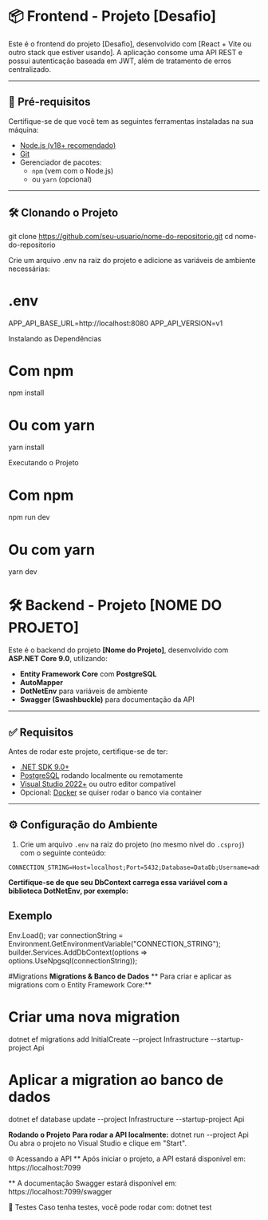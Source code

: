 # 📦 Frontend - Projeto [Desafio]

Este é o frontend do projeto [Desafio], desenvolvido com [React + Vite ou outro stack que estiver usando]. A aplicação consome uma API REST e possui autenticação baseada em JWT, além de tratamento de erros centralizado.

---

## 🚀 Pré-requisitos

Certifique-se de que você tem as seguintes ferramentas instaladas na sua máquina:

- [Node.js (v18+ recomendado)](https://nodejs.org/)
- [Git](https://git-scm.com/)
- Gerenciador de pacotes:
  - `npm` (vem com o Node.js)
  - ou `yarn` (opcional)

---

## 🛠️ Clonando o Projeto


git clone https://github.com/seu-usuario/nome-do-repositorio.git
cd nome-do-repositorio


Crie um arquivo .env na raiz do projeto e adicione as variáveis de ambiente necessárias:
# .env
APP_API_BASE_URL=http://localhost:8080
APP_API_VERSION=v1


Instalando as Dependências
# Com npm
npm install

# Ou com yarn
yarn install

Executando o Projeto
# Com npm
npm run dev

# Ou com yarn
yarn dev


# 🛠️ Backend - Projeto [NOME DO PROJETO]

Este é o backend do projeto **[Nome do Projeto]**, desenvolvido com **ASP.NET Core 9.0**, utilizando:

- **Entity Framework Core** com **PostgreSQL**
- **AutoMapper**
- **DotNetEnv** para variáveis de ambiente
- **Swagger (Swashbuckle)** para documentação da API

---

## ✅ Requisitos

Antes de rodar este projeto, certifique-se de ter:

- [.NET SDK 9.0+](https://dotnet.microsoft.com/en-us/download/dotnet/9.0)
- [PostgreSQL](https://www.postgresql.org/) rodando localmente ou remotamente
- [Visual Studio 2022+](https://visualstudio.microsoft.com/) ou outro editor compatível
- Opcional: [Docker](https://www.docker.com/) se quiser rodar o banco via container

---

## ⚙️ Configuração do Ambiente

1. Crie um arquivo `.env` na raiz do projeto (no mesmo nível do `.csproj`) com o seguinte conteúdo:

```env
CONNECTION_STRING=Host=localhost;Port=5432;Database=DataDb;Username=admin;Password=password
````

**Certifique-se de que seu DbContext carrega essa variável com a biblioteca DotNetEnv, por exemplo:**
## Exemplo
Env.Load();
var connectionString = Environment.GetEnvironmentVariable("CONNECTION_STRING");
builder.Services.AddDbContext<SeuDbContext>(options =>
    options.UseNpgsql(connectionString));

#Migrations
**Migrations & Banco de Dados**
** Para criar e aplicar as migrations com o Entity Framework Core:**
# Criar uma nova migration
dotnet ef migrations add InitialCreate --project Infrastructure --startup-project Api

# Aplicar a migration ao banco de dados
dotnet ef database update --project Infrastructure --startup-project Api


**Rodando o Projeto**
**Para rodar a API localmente:**
dotnet run --project Api
Ou abra o projeto no Visual Studio e clique em "Start".

🌐 Acessando a API
** Após iniciar o projeto, a API estará disponível em:
https://localhost:7099

** A documentação Swagger estará disponível em:
https://localhost:7099/swagger


🧪 Testes
Caso tenha testes, você pode rodar com:
dotnet test 
